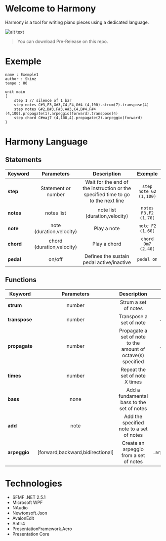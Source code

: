 # Welcome to Harmony

  Harmony is a tool for writing piano pieces using a dedicated language.

  ![alt text](https://i.imgur.com/Zd3DzsO.png)
    
  > You can download Pre-Release on this repo.
  
# Exemple

  ```
  name : Exemple1
  author : Skinz
  tempo : 80

  unit main
  {
	  step 1 // silence of 1 bar
	  step notes C#3,F3,G#3,C4,F4,G#4 (4,100).strum(7).transpose(4) 
	  step notes G#2,D#3,F#3,A#3,C4,D#4,F#4  (4,100).propagate(1).arpeggio(forward).transpose(4)
	  step chord C#maj7 (4,100,4).propagate(2).arpeggio(forward)
  }
  ```
# Harmony Language

## Statements

 | Keyword      | Parameters    | Description    | Exemple | 
| ------------- |:-------------:| :-------------:| :-------------:|
| **step**      | Statement or number |  Wait for the end of the instruction or the specified time to go to the next line | ```step note G2 (1,100)```
| **notes** | notes list  | note list (duration,velocity) | ```notes F3,F2 (1,70)```
| **note** | note (duration,velocity) | Play a note | ```note F2 (1,60)```
| **chord** | chord (duration,velocity) | Play a chord | ```chord Dm7 (2,40)```
| **pedal** | on/off | Defines the sustain pedal active/inactive | ```pedal on```


## Functions

 | Keyword      | Parameters    | Description    | Exemple | 
| ------------- |:-------------:| :-------------:| :-------------:|
| **strum**      | number |  Strum a set of notes | ```.strum(7)```
| **transpose** | number  | Transpose a set of note | ```.transpose(2)```
| **propagate** | number | Propagate a set of note to the amount of octave(s) specified | ```.propagate(1)```
| **times** | number | Repeat the set of note X times | ```.times(2)```
| **bass** | none | Add a fundamental bass to the set of notes | ```.bass()```
| **add** | note | Add the specified note to a set of notes | ```.add(C3)```
| **arpeggio** | [forward,backward,bidirectional] | Create an arpeggio from a set of notes | ```.arpeggio(forward)```

# Technologies

  * SFMF .NET 2.5.1
  * Microsoft WPF
  * NAudio
  * Newtonsoft.Json
  * AvalonEdit
  * Antlr4
  * PresentationFramework.Aero
  * Presentation Core